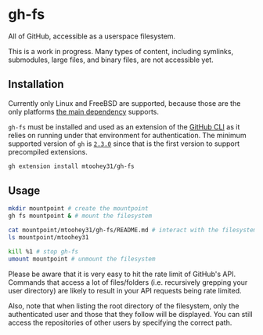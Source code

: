 # gh-fs

All of GitHub, accessible as a userspace filesystem.

This is a work in progress. Many types of content, including symlinks, submodules, large files, and binary files, are not accessible yet.

## Installation

Currently only Linux and FreeBSD are supported, because those are the only platforms [the main dependency](https://github.com/bazil/fuse) supports.

`gh-fs` must be installed and used as an extension of the [GitHub CLI](https://github.com/cli/cli) as it relies on running under that environment for authentication. The minimum supported version of `gh` is [`2.3.0`](https://github.com/cli/cli/releases/tag/v2.3.0) since that is the first version to support precompiled extensions.

```bash
gh extension install mtoohey31/gh-fs
```

## Usage

```bash
mkdir mountpoint # create the mountpoint
gh fs mountpoint & # mount the filesystem

cat mountpoint/mtoohey31/gh-fs/README.md # interact with the filesystem
ls mountpoint/mtoohey31

kill %1 # stop gh-fs
umount mountpoint # unmount the filesystem
```

Please be aware that it is very easy to hit the rate limit of GitHub's API. Commands that access a lot of files/folders (i.e. recursively grepping your user directory) are likely to result in your API requests being rate limited.

Also, note that when listing the root directory of the filesystem, only the authenticated user and those that they follow will be displayed. You can still access the repositories of other users by specifying the correct path.
